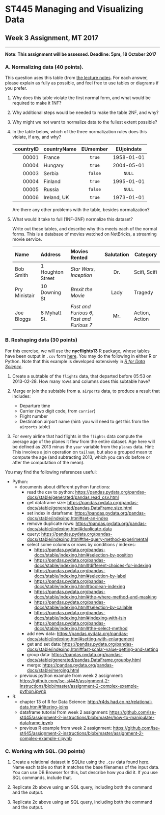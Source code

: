 # ST445 Managing and Visualizing Data

## Week 3 Assignment, MT 2017
---
**Note: This assignment will be assessed.  Deadline: 5pm, 18 October 2017**

### A.  Normalizing data (40 points).

This question uses this table (from [the lecture notes](https://github.com/lse-st445/lectures/blob/master/week03/ST445_wk3_lecture.ipynb#normalization-example).  For each answer, please explain as fully as possible, and feel free to use tables or diagrams if you prefer.

1.  Why does this table violate the first normal form, and what would be required to make it 1NF?

2.  Why additional steps would be needed to make the table 2NF, and why?

3.  Why might we not want to normalize data to the fullest extent possible?

4.  In the table below, which of the three normalization rules does this violate, if any, and why?

    |  countryID  |  countryName    |   EUmember   |  EUjoindate  |
    | -----------:|:----------------|:------------:|:------------:|
    | 00001       | France          |  `true`      |  1958-01-01  |
    | 00004       | Hungary         |  `true`      |  2004-05-01  |
    | 00003       | Serbia          |  `false`     |       `NULL` |
    | 00004       | Finland         |  `true`      |  1995-01-01  |
    | 00005       | Russia          |  `false`     |       `NULL` |
    | 00006       | Ireland, UK     |  `true`      |  1973-01-01  |

    Are there any other problems with the table, besides normalization?

5.  What would it take to full (1NF-3NF) normalize this dataset?

    Write out these tables, and describe why this meets each of the normal forms.  This is a database of movies watched on NetBricks, a streaming movie service.

    | Name           | Address    |   Movies Rented   |  Salutation  | Category |
    |:---------------|:-----------|:------------------|:------------:|----------|
    | Bob Smith      | 1 Houghton Street    | _Star Wars_, _Inception_ |  Dr.   |  Scifi, Scifi |
    | Pry Ministair  | 10 Downing St     |  _Brexit the Movie_      |  Lady  | Tragedy |
    | Joe Bloggs     | 8 Myhatt St.      |  _Fast and Furious 6_, _Fast and Furious 7_     | Mr. | Action, Action |

### B.  Reshaping data (30 points)

For this exercise, we will use the **nycflights13** R package, whose tables have been output in `.csv` form [here](nycflights13/).  You may do the following in either R or Python.  Note that this example is developed extensively in [_R for Data Science_](http://r4ds.had.co.nz/relational-data.html).

1.  Create a subtable of the `flights` data, that departed before 05:53 on 2013-02-28.  How many rows and columns does this subtable have?  

2.  Merge or join the subtable from a. `airports` data, to produce a result that includes:  
    *  Departure time
    *  Carrier (two digit code, from `carrier`)
    *  Flight number
    *  Destination airport name (hint: you will need to get this from the `airports` table)  

3.  For every airline that had flights in the `flights` data compute the average age of the planes it flew from the entire dataset.  Age here will be defined as 2013 minus the `year` variable from the `planes` data.  Hint: This involves a join operation on `tailnum`, but also a grouped mean to compute the age (and subtracting 2013, which you can do before or after the computation of the mean).

You may find the following references useful:
* Python:
    * documents about different python functions:
        * read the csv to python: https://pandas.pydata.org/pandas-docs/stable/generated/pandas.read_csv.html
        * get dataframe size: https://pandas.pydata.org/pandas-docs/stable/generated/pandas.DataFrame.size.html
        * set index in dataframe: https://pandas.pydata.org/pandas-docs/stable/indexing.html#set-an-index
        * remove duplicate rows: https://pandas.pydata.org/pandas-docs/stable/indexing.html#duplicate-data
        * query: https://pandas.pydata.org/pandas-docs/stable/indexing.html#the-query-method-experimental
        * select some columns or rows by conditions / indexes:
            * https://pandas.pydata.org/pandas-docs/stable/indexing.html#selection-by-position
            * https://pandas.pydata.org/pandas-docs/stable/indexing.html#different-choices-for-indexing
            * https://pandas.pydata.org/pandas-docs/stable/indexing.html#selection-by-label
            * https://pandas.pydata.org/pandas-docs/stable/indexing.html#boolean-indexing
            * https://pandas.pydata.org/pandas-docs/stable/indexing.html#the-where-method-and-masking
            * https://pandas.pydata.org/pandas-docs/stable/indexing.html#selection-by-callable
            * https://pandas.pydata.org/pandas-docs/stable/indexing.html#indexing-with-isin
            * https://pandas.pydata.org/pandas-docs/stable/indexing.html#the-select-method
        * add new data: https://pandas.pydata.org/pandas-docs/stable/indexing.html#setting-with-enlargement
        * get and set data: https://pandas.pydata.org/pandas-docs/stable/indexing.html#fast-scalar-value-getting-and-setting
        * group data: https://pandas.pydata.org/pandas-docs/stable/generated/pandas.DataFrame.groupby.html
        * merge: https://pandas.pydata.org/pandas-docs/stable/merging.html
    * previous python example from week 2 assignment: https://github.com/lse-st445/assignment-2-instructions/blob/master/assignment-2-complex-example-python.ipynb
* R:
    * chapter 13 of R for Data Science:
    http://r4ds.had.co.nz/relational-data.html#filtering-joins
    * dataframe tutorial from week 2 assignment: https://github.com/lse-st445/assignment-2-instructions/blob/master/how-to-manipulate-dataframe.ipynb
    * previous R example from week 2 assignment: https://github.com/lse-st445/assignment-2-instructions/blob/master/assignment-2-complex-example-r.ipynb

### C.  Working with SQL.  (30 points)

1.  Create a relational dataset in SQLite using the `.csv` data found [here](nycflights13/).  Name each table so that it matches the base filenames of the input data.  You can use DB Browser for this, but describe how you did it.   If you use SQL commands, include that.

2.  Replicate 2b above using an SQL query, including both the command and the output.

3.  Replicate 2c above using an SQL query, including both the command and the output.
